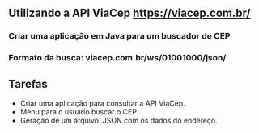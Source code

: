 ## Utilizando a API ViaCep https://viacep.com.br/
### Criar uma aplicação em Java para um buscador de CEP
### Formato da busca:  viacep.com.br/ws/01001000/json/

## Tarefas
* Criar uma aplicação para consultar a API ViaCep.
* Menu para o usuário buscar o CEP.
* Geração de um arquivo .JSON com os dados do endereço.
